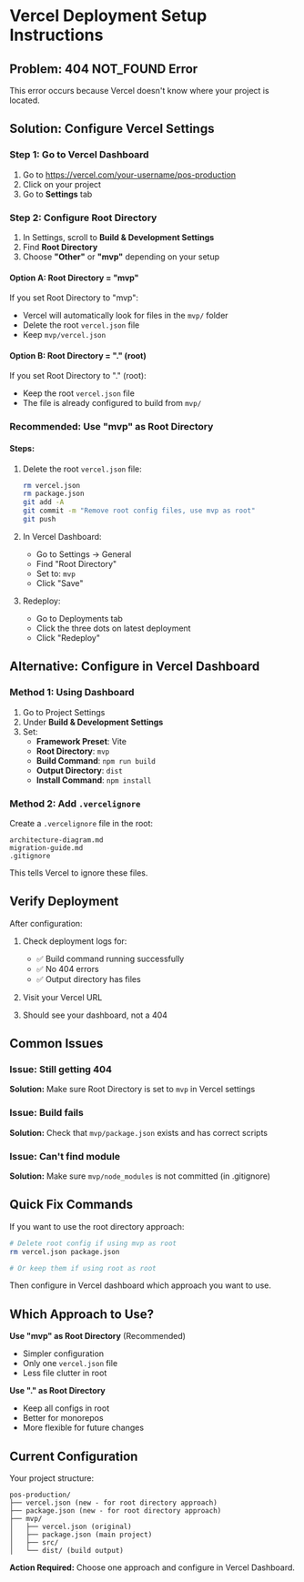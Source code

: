 # Vercel Deployment Setup Instructions

## Problem: 404 NOT_FOUND Error

This error occurs because Vercel doesn't know where your project is located.

## Solution: Configure Vercel Settings

### Step 1: Go to Vercel Dashboard
1. Go to https://vercel.com/your-username/pos-production
2. Click on your project
3. Go to **Settings** tab

### Step 2: Configure Root Directory
1. In Settings, scroll to **Build & Development Settings**
2. Find **Root Directory**
3. Choose **"Other"** or **"mvp"** depending on your setup

#### Option A: Root Directory = "mvp"
If you set Root Directory to "mvp":
- Vercel will automatically look for files in the `mvp/` folder
- Delete the root `vercel.json` file
- Keep `mvp/vercel.json`

#### Option B: Root Directory = "." (root)
If you set Root Directory to "." (root):
- Keep the root `vercel.json` file
- The file is already configured to build from `mvp/`

### Recommended: Use "mvp" as Root Directory

#### Steps:
1. Delete the root `vercel.json` file:
   ```bash
   rm vercel.json
   rm package.json
   git add -A
   git commit -m "Remove root config files, use mvp as root"
   git push
   ```

2. In Vercel Dashboard:
   - Go to Settings → General
   - Find "Root Directory"
   - Set to: `mvp`
   - Click "Save"

3. Redeploy:
   - Go to Deployments tab
   - Click the three dots on latest deployment
   - Click "Redeploy"

## Alternative: Configure in Vercel Dashboard

### Method 1: Using Dashboard
1. Go to Project Settings
2. Under **Build & Development Settings**
3. Set:
   - **Framework Preset**: Vite
   - **Root Directory**: `mvp`
   - **Build Command**: `npm run build`
   - **Output Directory**: `dist`
   - **Install Command**: `npm install`

### Method 2: Add `.vercelignore`
Create a `.vercelignore` file in the root:
```
architecture-diagram.md
migration-guide.md
.gitignore
```

This tells Vercel to ignore these files.

## Verify Deployment

After configuration:

1. Check deployment logs for:
   - ✅ Build command running successfully
   - ✅ No 404 errors
   - ✅ Output directory has files

2. Visit your Vercel URL
3. Should see your dashboard, not a 404

## Common Issues

### Issue: Still getting 404
**Solution:** Make sure Root Directory is set to `mvp` in Vercel settings

### Issue: Build fails
**Solution:** Check that `mvp/package.json` exists and has correct scripts

### Issue: Can't find module
**Solution:** Make sure `mvp/node_modules` is not committed (in .gitignore)

## Quick Fix Commands

If you want to use the root directory approach:

```bash
# Delete root config if using mvp as root
rm vercel.json package.json

# Or keep them if using root as root
```

Then configure in Vercel dashboard which approach you want to use.

## Which Approach to Use?

**Use "mvp" as Root Directory** (Recommended)
- Simpler configuration
- Only one `vercel.json` file
- Less file clutter in root

**Use "." as Root Directory**
- Keep all configs in root
- Better for monorepos
- More flexible for future changes

## Current Configuration

Your project structure:
```
pos-production/
├── vercel.json (new - for root directory approach)
├── package.json (new - for root directory approach)
├── mvp/
│   ├── vercel.json (original)
│   ├── package.json (main project)
│   ├── src/
│   └── dist/ (build output)
```

**Action Required:**
Choose one approach and configure in Vercel Dashboard.
